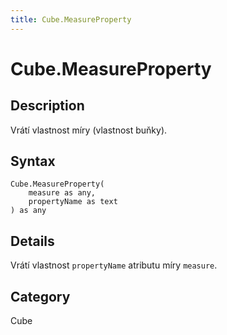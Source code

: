 ```yaml
---
title: Cube.MeasureProperty
---
```


# Cube.MeasureProperty


## Description

Vrátí vlastnost míry (vlastnost buňky).


## Syntax

```powerquery
Cube.MeasureProperty(
    measure as any,
    propertyName as text
) as any
```


## Details

Vrátí vlastnost <code>propertyName</code> atributu míry <code>measure</code>.



## Category
Cube
